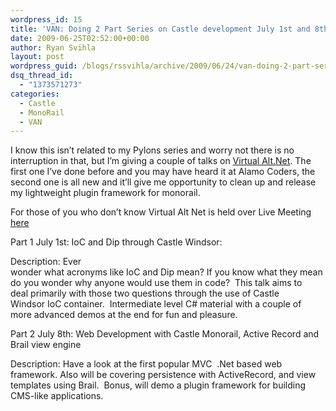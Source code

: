```yaml
---
wordpress_id: 15
title: 'VAN: Doing 2 Part Series on Castle development July 1st and 8th at 8pm'
date: 2009-06-25T02:52:00+00:00
author: Ryan Svihla
layout: post
wordpress_guid: /blogs/rssvihla/archive/2009/06/24/van-doing-2-part-series-on-castle-development-july-1st-and-8th-at-8pm.aspx
dsq_thread_id:
  - "1373571273"
categories:
  - Castle
  - MonoRail
  - VAN
---
```

I know this isn&#8217;t related to my Pylons series and worry not there is no interruption in that, but I&#8217;m giving a couple of talks on <a target="_blank" title="Virtual Alt.net" href="/controlpanel/blogs/posteditor.aspx/www.virtualaltnet.com">Virtual Alt.Net</a><span style="border-collapse: collapse">. The first one I&#8217;ve done before and you may have heard it at Alamo Coders, the second one is all new and it&#8217;ll give me opportunity to clean up and release my lightweight plugin framework for monorail.</span>

For those of you who don&#8217;t know Virtual Alt Net is held over Live Meeting <a target="_self" title="here" href="http://www.snipr.com/virtualaltnet">here</a>

<span style="border-collapse: collapse">Part 1 July 1st: IoC and Dip through Castle Windsor:</p> 

<p>
  Description: Ever<br /> wonder what acronyms like IoC and Dip mean? If you know what they mean<br /> do you wonder why anyone would use them in code?&nbsp; This talk aims to<br /> deal primarily with those two questions through the use of Castle<br /> Windsor IoC container.&nbsp; Intermediate level C# material with a couple of<br /> more advanced demos at the end for fun and pleasure.</span>
</p>

<p>
  Part 2 July 8th: Web Development with Castle Monorail, Active Record and Brail view engine
</p>

<p>
  Description: Have a look at the first popular MVC&nbsp; .Net based web framework. Also will be covering persistence with ActiveRecord, and view templates using Brail.&nbsp; Bonus, will demo a plugin framework for building CMS-like applications.
</p>